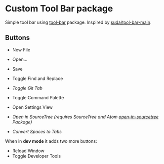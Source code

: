 # Custom Tool Bar package

Simple tool bar using [tool-bar](https://atom.io/packages/tool-bar) package.
Inspired by [suda/tool-bar-main](https://atom.io/packages/tool-bar-main).

## Buttons

* New File
* Open...
* Save
* Toggle Find and Replace


* *Toggle Git Tab*
* Toggle Command Palette
* Open Settings View


* *Open in SourceTree (requires SourceTree and Atom [open-in-sourcetree](https://atom.io/packages/open-in-sourcetree) Package)*
* *Convert Spaces to Tabs*

When in **dev mode** it adds two more buttons:

* Reload Window
* Toggle Developer Tools
